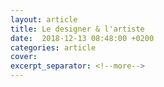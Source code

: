 ```yaml
---
layout: article
title: Le designer & l'artiste 
date:  2018-12-13 08:48:00 +0200
categories: article
cover: 
excerpt_separator: <!--more-->
---
```

